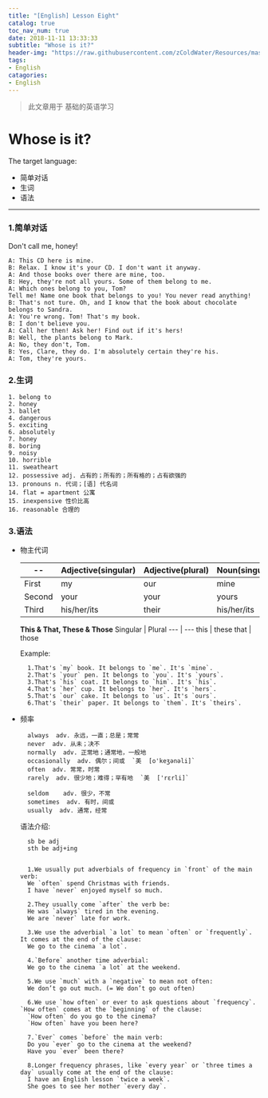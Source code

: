 ```yaml
---
title: "[English] Lesson Eight"
catalog: true
toc_nav_num: true
date: 2018-11-11 13:33:33
subtitle: "Whose is it?"
header-img: "https://raw.githubusercontent.com/zColdWater/Resources/master/Images/girlcolor.jpg"
tags:
- English
catagories:
- English
---
```


> 此文章用于 基础的英语学习

Whose is it?
=======

The target language:

  * 简单对话
  * 生词
  * 语法
---

### 1.简单对话

Don't call me, honey!

    A: This CD here is mine.
    B: Relax. I know it's your CD. I don't want it anyway.
    A: And those books over there are mine, too.
    B: Hey, they're not all yours. Some of them belong to me.
    A: Which ones belong to you, Tom? 
    Tell me! Name one book that belongs to you! You never read anything!
    B: That's not ture. Oh, and I know that the book about chocolate belongs to Sandra.
    A: You're wrong. Tom! That's my book.
    B: I don't believe you.
    A: Call her then! Ask her! Find out if it's hers! 
    B: Well, the plants belong to Mark.
    A: No, they don't, Tom.
    B: Yes, Clare, they do. I'm absolutely certain they're his.
    A: Tom, they're yours.

### 2.生词  

    1. belong to 
    2. honey 
    3. ballet
    4. dangerous 
    5. exciting 
    6. absolutely 
    7. honey 
    8. boring 
    9. noisy 
    10. horrible 
    11. sweatheart
    12. possessive adj. 占有的；所有的；所有格的；占有欲强的
    13. pronouns n. 代词；[语] 代名词
    14. flat = apartment 公寓
    15. inexpensive 性价比高 
    16. reasonable 合理的

### 3.语法  

* 物主代词

    -- | Adjective(singular) | Adjective(plural) | Noun(singular) | Noun(plural)
    --- | --- | --- | --- | ---
    First | my | our | mine | ours
    Second | your | your | yours | yours
    Third | his/her/its | their | his/her/its | theirs

    **This & That, These & Those**
    Singular | Plural
    --- | --- 
    this | these 
    that | those  

    Example:  

        1.That's `my` book. It belongs to `me`. It's `mine`.  
        2.That's `your` pen. It belongs to `you`. It's `yours`.  
        3.That's `his` coat. It belongs to `him`. It's `his`.  
        4.That's `her` cup. It belongs to `her`. It's `hers`.  
        5.That's `our` cake. It belongs to `us`. It's `ours`.  
        6.That's `their` paper. It belongs to `them`. It's `theirs`. 

* 频率
    
        always  adv. 永远，一直；总是；常常  
        never  adv. 从未；决不  
        normally  adv. 正常地；通常地，一般地  
        occasionally  adv. 偶尔；间或  `美  [o'keʒənəli]`  
        often  adv. 常常，时常  
        rarely  adv. 很少地；难得；罕有地  `美  ['rɛrli]`

        seldom    adv. 很少，不常  
        sometimes  adv. 有时，间或  
        usually  adv. 通常，经常  

    语法介绍:  

        sb be adj  
        sth be adj+ing


        1.We usually put adverbials of frequency in `front` of the main verb:  
        We `often` spend Christmas with friends.  
        I have `never` enjoyed myself so much.  

        2.They usually come `after` the verb be:  
        He was `always` tired in the evening.  
        We are `never` late for work.

        3.We use the adverbial `a lot` to mean `often` or `frequently`. It comes at the end of the clause:  
        We go to the cinema `a lot`.  

        4.`Before` another time adverbial:  
        We go to the cinema `a lot` at the weekend.  

        5.We use `much` with a `negative` to mean not often:  
        We don’t go out much. (= We don’t go out often)  

        6.We use `how often` or ever to ask questions about `frequency`. `How often` comes at the `beginning` of the clause:   
        `How often` do you go to the cinema?  
        `How often` have you been here?  

        7.`Ever` comes `before` the main verb:  
        Do you `ever` go to the cinema at the weekend?  
        Have you `ever` been there?  

        8.Longer frequency phrases, like `every year` or `three times a day` usually come at the end of the clause:  
        I have an English lesson `twice a week`.  
        She goes to see her mother `every day`.





